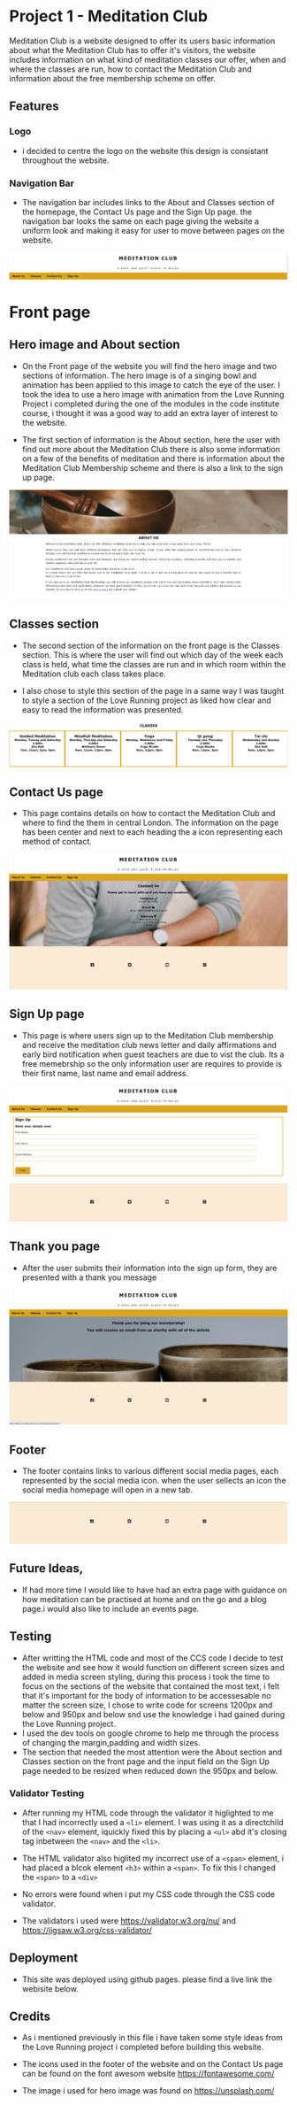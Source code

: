 # Project 1 - Meditation Club

Meditation Club is a website designed to offer its users basic information about what the Meditation Club has to offer it's visitors, the website includes information on what kind of meditation classes our offer, when and where the classes are run, how to contact the Meditation Club and information about the free membership scheme on offer. 

## Features

### Logo
- i decided to centre the logo on the website this design is consistant throughout the website. 

### Navigation Bar
- The navigation bar includes links to the About and Classes section of the homepage, the Contact Us page and the Sign Up page. 
the navigation bar looks the same on each page giving the website a uniform look and making it easy for user to move between pages on the website. 

![image2](assets/images/logonavbar-ss.png)

# Front page

## Hero image and About section

- On the Front page of the website you will find the hero image and two sections of information. The hero image is of a singing bowl and animation has been applied to this image to catch the eye of the user. I took the idea to use a hero image with animation from the Love Running Project i completed during the one of the modules in the code institute course, i thought it was a good way to add an extra layer of interest to the website. 

- The first section of information is the About section, here the user with find out more about the Meditation Club there is also some information on a few of the benefits of meditation and there is information about the Meditation Club Membership scheme and there is also a link to the sign up page.  

![image3](assets/images/heroabout-ss.png)

## Classes section
- The second section of the information on the front page is the Classes section. This is where the user will find out which day of the week each class is held, what time the classes are run and in which room within the Meditation club each class takes place. 

- I also chose to style this section of the page in a same way I was taught to style a section of the Love Running project as liked how clear and easy to read the information was presented.

![image4](assets/images/classes-ss.png)

## Contact Us page

- This page contains details on how to contact the Meditation Club and where to find the them in central London. 
The information on the page has been center and next to each heading the a icon representing each method of contact.  

![image5](assets/images/contact-page-ss.png)

## Sign Up page
- This page is where users sign up to the Meditation Club membership and receive the meditation club news letter and daily affirmations and early bird notification when guest teachers are due to vist the club. Its a free memebrship so the only information user are requires to provide is their first name, last name and email address. 

![image6](assets/images/signup-nss.png)

## Thank you page
- After the user submits their information into the sign up form, they are presented with a thank you message

![image](assets/images/thankyoupage-ss.png)

## Footer 
- The footer contains links to various different social media pages, each represented by the social media icon. when the user sellects an icon the social media homepage will open in a new tab. 

![image7](assets/images/footer-ss.png)

## Future Ideas,
- If had more time I would like to have had an extra page with guidance on how meditation can be practised at home and on the go and a blog page.i would also like to include an events page.  

## Testing
- After writting the HTML code and most of the CCS code I decide to test the website and see how it would function on different screen sizes and added in media screen styling,
during this process i took the time to focus on the sections of the website that contained the most text, i felt that it's important for the body of information to be accessesable no matter the screen size, I chose to write code for screens 1200px and below and 950px and below snd use the knowledge i had gained during the Love Running project. 
- I used the dev tools on google chrome to help me through the process of changing the margin,padding and width sizes. 
- The section that needed the most attention were the About section and Classes section on the front page and the input field on the Sign Up page needed to be resized when reduced down the 950px and below. 

### Validator Testing
* After running my HTML code through the validator it higlighted to me that I had incorrectly used a `<li>` element. I was using it as a directchild of the `<nav>` element, iquickly fixed this by placing a `<ul>` abd it's closing tag inbetween the `<nav>` and the `<li>`.

* The HTML validator also higlited my incorrect use of a `<span>` element, i had placed a blcok element `<h3>` within a `<span>`. To fix this I changed the `<span>` to a `<div>` 

* No errors were found when i put my CSS code through the CSS code validator. 

* The validators i used were https://validator.w3.org/nu/ and https://jigsaw.w3.org/css-validator/ 
 
## Deployment

- This site was deployed using github pages. please find a live link the webisite below.  

## Credits
- As i mentioned previously in this file i have taken some style ideas from the Love Running project i completed before building this website. 

- The icons used in the footer of the website and on the Contact Us page can be found on the font awesom website https://fontawesome.com/

- The image i used for hero image was found on https://unsplash.com/ 
